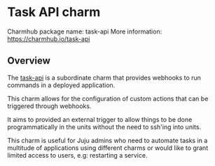 # Task API charm

Charmhub package name: task-api
More information: <https://charmhub.io/task-api>

## Overview

The [task-api](https://charmhub.io/task-api) is a subordinate charm that provides webhooks to run commands in a deployed application.

This charm allows for the configuration of custom actions that can be triggered through webhooks.

It aims to provided an external trigger to allow things to be done programmatically in the units
without the need to ssh'ing into units.

This charm is useful for Juju admins who need to automate tasks in a multitude of
applications using different charms or would like to grant limited access to users, e.g: restarting a service.
